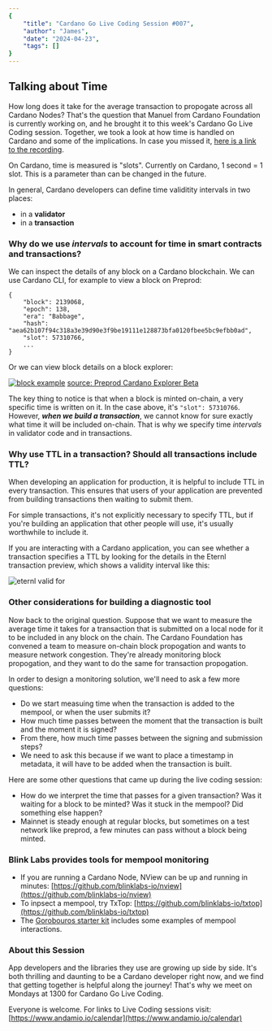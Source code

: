 ```yaml
---
{
    "title": "Cardano Go Live Coding Session #007",
    "author": "James",
    "date": "2024-04-23",
    "tags": []
}
---
```


## Talking about Time

How long does it take for the average transaction to propogate across all Cardano Nodes? That's the question that Manuel from Cardano Foundation is currently working on, and he brought it to this week's Cardano Go Live Coding session. Together, we took a look at how time is handled on Cardano and some of the implications. In case you missed it, [here is a link to the recording](https://youtu.be/8hEAdBH5aVc?si=HMiddFMupdvMw1TJ).

On Cardano, time is measured is "slots". Currently on Cardano, 1 second = 1 slot. This is a parameter than can be changed in the future.

In general, Cardano developers can define time validitity intervals in two places:
- in a **validator**
- in a **transaction**

### Why do we use *intervals* to account for time in smart contracts and transactions?

We can inspect the details of any block on a Cardano blockchain. We can use Cardano CLI, for example to view a block on Preprod:

```
{
    "block": 2139068,
    "epoch": 138,
    "era": "Babbage",
    "hash": "aea62b107f94c318a3e39d90e3f9be19111e128873bfa0120fbee5bc9efbb0ad",
    "slot": 57310766,
    ...
}
```

Or we can view block details on a block explorer:

[![block example](/blog/010-preprod-block-example.png)](https://preprod.beta.explorer.cardano.org/en/block/2139068)
[source: Preprod Cardano Explorer Beta](https://preprod.beta.explorer.cardano.org/en/block/2139068)

The key thing to notice is that when a block is minted on-chain, a very specific time is written on it. In the case above, it's `"slot": 57310766`. However, ***when we build a transaction***, we cannot know for sure exactly what time it will be included on-chain. That is why we specify time *intervals* in validator code and in transactions.

### Why use TTL in a transaction? Should all transactions include TTL?

When developing an application for production, it is helpful to include TTL in every transaction. This ensures that users of your application are prevented from building transactions then waiting to submit them.

For simple transactions, it's not explicitly necessary to specify TTL, but if you're building an application that other people will use, it's usually worthwhile to include it.

If you are interacting with a Cardano application, you can see whether a transaction specifies a TTL by looking for the details in the Eternl transaction preview, which shows a validity interval like this:

![eternl valid for](/blog/010-valid-for.png)

### Other considerations for building a diagnostic tool
Now back to the original question. Suppose that we want to measure the average time it takes for a transaction that is submitted on a local node for it to be included in any block on the chain. The Cardano Foundation has convened a team to measure on-chain block propogation and wants to measure network congestion. They're already monitoring block propogation, and they want to do the same for transaction propogation.

In order to design a monitoring solution, we'll need to ask a few more questions:

- Do we start measuing time when the transaction is added to the mempool, or when the user submits it?
- How much time passes between the moment that the transaction is built and the moment it is signed?
- From there, how much time passes between the signing and submission steps?
- We need to ask this because if we want to place a timestamp in metadata, it will have to be added when the transaction is built.

Here are some other questions that came up during the live coding session:

- How do we interpret the time that passes for a given transaction? Was it waiting for a block to be minted? Was it stuck in the mempool? Did something else happen?
- Mainnet is steady enough at regular blocks, but sometimes on a test network like preprod, a few minutes can pass without a block being minted.

### Blink Labs provides tools for mempool monitoring
- If you are running a Cardano Node, NView can be up and running in minutes: [https://github.com/blinklabs-io/nview](https://github.com/blinklabs-io/nview)
- To inpsect a mempool, try TxTop: [https://github.com/blinklabs-io/txtop](https://github.com/blinklabs-io/txtop)
- The [Gorobouros starter kit](https://github.com/blinklabs-io/gouroboros-starter-kit) includes some examples of mempool interactions.

### About this Session

App developers and the libraries they use are growing up side by side. It's both thrilling and daunting to be a Cardano developer right now, and we find that getting together is helpful along the journey! That's why we meet on Mondays at 1300 for Cardano Go Live Coding.

Everyone is welcome. For links to Live Coding sessions visit: [https://www.andamio.io/calendar](https://www.andamio.io/calendar)